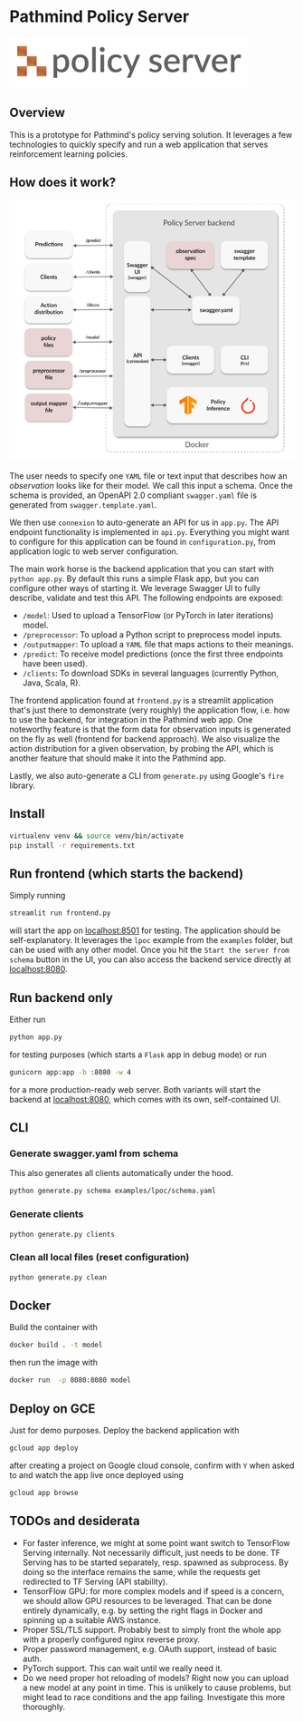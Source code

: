 # Pathmind Policy Server 

![pathmind policy server](./assets/policy_server.jpg)

## Overview

This is a prototype for Pathmind's policy serving solution. It leverages a few technologies
to quickly specify and run a web application that serves reinforcement learning policies.

## How does it work?

![architecture](./assets/server_backend.jpg)

The user needs to specify one `YAML` file or text input that describes how an _observation_
looks like for their model. We call this input a schema. Once the schema is provided, an
OpenAPI 2.0 compliant `swagger.yaml` file is generated from `swagger.template.yaml`.

We then use `connexion` to auto-generate an API for us in `app.py`. The API endpoint
functionality is implemented in `api.py`. Everything you might want to configure for this
application can be found in `configuration.py`, from application logic to web server
configuration.

The main work horse is the backend application that you can start with `python app.py`.
By default this runs a simple Flask app, but you can configure other ways of starting it.
We leverage Swagger UI to fully describe, validate and test this API. The following endpoints
are exposed:

- `/model`: Used to upload a TensorFlow (or PyTorch in later iterations) model.
- `/preprocessor`: To upload a Python script to preprocess model inputs.
- `/outputmapper`: To upload a `YAML` file that maps actions to their meanings.
- `/predict`: To receive model predictions (once the first three endpoints have been used).
- `/clients`: To download SDKs in several languages (currently Python, Java, Scala, R).

The frontend application found at `frontend.py` is a streamlit application that's just
there to demonstrate (very roughly) the application flow, i.e. how to use the backend,
for integration in the Pathmind web app. One noteworthy feature is that the form data
for observation inputs is generated on the fly as well (frontend for backend approach).
We also visualize the action distribution for a given observation, by probing the API,
which is another feature that should make it into the Pathmind app.

Lastly, we also auto-generate a CLI from `generate.py` using Google's `fire` library.

## Install

```bash
virtualenv venv && source venv/bin/activate
pip install -r requirements.txt
```

## Run frontend (which starts the backend)

Simply running

```bash
streamlit run frontend.py
```

will start the app on [localhost:8501](localhost:8501) for testing. The application
should be self-explanatory. It leverages the `lpoc` example from the `examples` folder,
but can be used with any other model. Once you hit the `Start the server from schema`
button in the UI, you can also access the backend service directly at 
[localhost:8080](localhost:8080).

## Run backend only

Either run

```bash
python app.py
```

for testing purposes (which starts a `Flask` app in debug mode) or run

```bash
gunicorn app:app -b :8080 -w 4
```

for a more production-ready web server. Both variants will start the backend at
[localhost:8080](localhost:8080), which comes with its own, self-contained UI.

## CLI

### Generate swagger.yaml from schema

This also generates all clients automatically under the hood.

```bash
python generate.py schema examples/lpoc/schema.yaml
```

### Generate clients

```bash
python generate.py clients
```

### Clean all local files (reset configuration)

```bash
python generate.py clean
```

## Docker

Build the container with

```bash
docker build . -t model
```

then run the image with

```bash
docker run  -p 8080:8080 model
```

## Deploy on GCE

Just for demo purposes. Deploy the backend application with

```bash
gcloud app deploy
```

after creating a project on Google cloud console, confirm with `Y` when asked to and
watch the app live once deployed using

```bash
gcloud app browse
```

## TODOs and desiderata

- For faster inference, we might at some point want switch to TensorFlow Serving internally. 
Not necessarily difficult, just needs to be done. TF Serving has to be started separately,
resp. spawned as subprocess. By doing so the interface remains the same, while the requests
get redirected to TF Serving (API stability).
- TensorFlow GPU: for more complex models and if speed is a concern, we should allow GPU
resources to be leveraged. That can be done entirely dynamically, e.g. by setting the
right flags in Docker and spinning up a suitable AWS instance. 
- Proper SSL/TLS support. Probably best to simply front the whole app with a properly
configured nginx reverse proxy.
- Proper password management, e.g. OAuth support, instead of basic auth.
- PyTorch support. This can wait until we really need it.
- Do we need proper hot reloading of models? Right now you can upload a new model at any
point in time. This is unlikely to cause problems, but might lead to race conditions and
the app failing. Investigate this more thoroughly.


